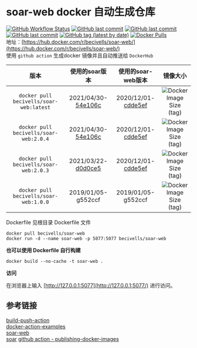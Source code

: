 # soar-web docker 自动生成仓库
[![GitHub Workflow Status](https://img.shields.io/github/workflow/status/becivells/soar-web-docker/Publish%20Releases%20to%20Hub)](https://github.com/Becivells/soar-web-docker/actions)
[![GitHub last commit](https://img.shields.io/github/last-commit/xiaomi/soar?label=soar%20commit)](https://github.com/XiaoMi/soar)
[![GitHub last commit](https://img.shields.io/github/last-commit/xiyangxixian/soar-web?label=soar-web%20commit)](https://github.com/xiyangxixian/soar-web)
[![GitHub last commit](https://img.shields.io/github/last-commit/becivells/soar-web-docker?label=soar-web%20docker%20commit)](https://github.com/Becivells/soar-web-docker)
[![GitHub tag (latest by date)](https://img.shields.io/github/v/tag/becivells/soar-web-docker)](https://github.com/Becivells/soar-web-docker/tags)
[![Docker Pulls](https://img.shields.io/docker/pulls/becivells/soar-web)](https://hub.docker.com/r/becivells/soar-web/)  
地址：[https://hub.docker.com/r/becivells/soar-web/](https://hub.docker.com/r/becivells/soar-web/)   
使用 `github action` 生成docker 镜像并且自动推送给 `DockerHub`

|                  版本                   |                        使用的soar版本                        |                      使用的soar-web版本                      |                           镜像大小                           |
| :-------------------------------------: | :----------------------------------------------------------: | :----------------------------------------------------------: | :----------------------------------------------------------: |
| `docker pull becivells/soar-web:latest` | 2021/04/30-[54e106c](https://github.com/XiaoMi/soar/commit/54e106ca4a380bbd6f70af1bf9a502258fca7810) | 2020/12/01-[cdde5ef](https://github.com/xiyangxixian/soar-web/commit/cdde5effcbe35c912d53f4c90ae1742887cfbc10) | ![Docker Image Size (tag)](https://img.shields.io/docker/image-size/becivells/soar-web/latest) |
| `docker pull becivells/soar-web:2.0.4`  | 2021/04/30-[54e106c](https://github.com/XiaoMi/soar/commit/54e106ca4a380bbd6f70af1bf9a502258fca7810) | 2020/12/01-[cdde5ef](https://github.com/xiyangxixian/soar-web/commit/cdde5effcbe35c912d53f4c90ae1742887cfbc10) | ![Docker Image Size (tag)](https://img.shields.io/docker/image-size/becivells/soar-web/2.0.4) |
| `docker pull becivells/soar-web:2.0.3`  | 2021/03/22-[d0d0ce5](https://github.com/XiaoMi/soar/commit/d0d0ce57c9036f7e2e4c5a506e131ce42b332550) | 2020/12/01-[cdde5ef](https://github.com/xiyangxixian/soar-web/commit/cdde5effcbe35c912d53f4c90ae1742887cfbc10) | ![Docker Image Size (tag)](https://img.shields.io/docker/image-size/becivells/soar-web/2.0.3) |
| `docker pull becivells/soar-web:1.0.0`  |                      2019/01/05-g552ccf                      |                      2019/01/05-g552ccf                      | ![Docker Image Size (tag)](https://img.shields.io/docker/image-size/becivells/soar-web/1.0.0) |

Dockerfile 见根目录 Dockerfile 文件

```shell script
docker pull becivells/soar-web
docker run -d --name soar-web -p 5077:5077 becivells/soar-web
```

**也可以使用 Dockerfile 自行构建**

```shell script
docker build --no-cache -t soar-web .
```

**访问**

在浏览器上输入 [http://127.0.0.1:5077](http://127.0.0.1:5077/) 进行访问。

## 参考链接

[build-push-action](https://github.com/docker/build-push-action)    
[docker-action-examples](https://github.com/metcalfc/docker-action-examples/)    
[soar-web](https://github.com/xiyangxixian/soar-web)     
[soar](https://github.com/XiaoMi/soar)
[github action - publishing-docker-images](https://docs.github.com/cn/actions/guides/publishing-docker-images)

